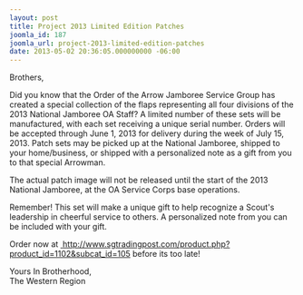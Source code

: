 ```yaml
---
layout: post
title: Project 2013 Limited Edition Patches
joomla_id: 187
joomla_url: project-2013-limited-edition-patches
date: 2013-05-02 20:36:05.000000000 -06:00
---
```

<p><img src="images/2013-05-02_07-09-05_patch-set.jpg" alt="" align="right" />Brothers,</p>
<p>Did you know that the Order of the Arrow Jamboree Service Group has created a special collection of the flaps representing all four divisions of the 2013 National Jamboree OA Staff? A limited number of these sets will be manufactured, with each set receiving a unique serial number. Orders will be accepted through June 1, 2013 for delivery during the week of July 15, 2013. Patch sets may be picked up at the National Jamboree, shipped to your home/business, or shipped with a personalized note as a gift from you to that special Arrowman.</p>
<p>The actual patch image will not be released until the start of the 2013 National Jamboree, at the OA Service Corps base operations.</p>
<p>Remember! This set will make a unique gift to help recognize a Scout's leadership in cheerful service to others. A personalized note from you can be included with your gift.</p>
<p>Order now at <a href="http://www.sgtradingpost.com/product.php?product_id=1102&amp;subcat_id=105">&nbsp;</a><a href="http://www.sgtradingpost.com/product.php?product_id=1102&amp;subcat_id=105">http://www.sgtradingpost.com/product.php?product_id=1102&amp;subcat_id=105</a>&nbsp;before its too late!</p>
<p>Yours In Brotherhood,<br />The Western Region</p>
